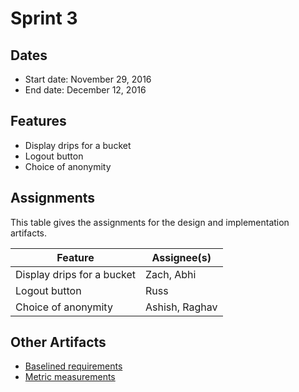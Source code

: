 # Sprint 3

## Dates
* Start date: November 29, 2016
* End date: December 12, 2016

## Features
* Display drips for a bucket
* Logout button
* Choice of anonymity


## Assignments

This table gives the assignments for the design and implementation artifacts.

Feature | Assignee(s)
--- | ---
Display drips for a bucket | Zach, Abhi
Logout button | Russ
Choice of anonymity | Ashish, Raghav

## Other Artifacts
* [Baselined requirements](./baselined-requirements.pdf)
* [Metric measurements](./metrics.md)